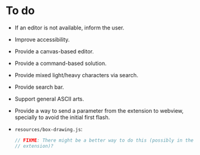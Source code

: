# To do

- If an editor is not available, inform the user.
- Improve accessibility.
- Provide a canvas-based editor.
- Provide a command-based solution.
- Provide mixed light/heavy characters via search.
- Provide search bar.
- Support general ASCII arts.
- Provide a way to send a parameter from the extension to webview, specially to
  avoid the initial first flash.
- `resources/box-drawing.js`:

  ```js
  // FIXME: There might be a better way to do this (possibly in the
  // extension)?
  ```
